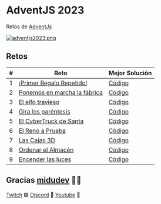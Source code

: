 # AdventJS 2023

Retos de [AdventJs](https://adventjs.dev)

[![adventjs2023.png](https://i.postimg.cc/RFLBqJVZ/adventjs.png)](https://adventjs.dev)

## Retos

| #   | Reto                                                               | Mejor Solución                                   |
| --- | ------------------------------------------------------------------ | ------------------------------------------------ |
| 1   | [¡Primer Regalo Repetido!](./challenges/challenge01/README.md)     | [Código](./challenges/challenge01/solution01.js) |
| 2   | [Ponemos en marcha la fábrica](./challenges/challenge02/README.md) | [Código](./challenges/challenge02/solution01.js) |
| 3   | [El elfo travieso](./challenges/challenge03/README.md)             | [Código](./challenges/challenge03/solution01.js) |
| 4   | [Gira los paréntesis](./challenges/challenge04/README.md)          | [Código](./challenges/challenge04/solution01.js) |
| 5   | [El CyberTruck de Santa](./challenges/challenge05/README.md)       | [Código](./challenges/challenge05/solution01.js) |
| 6   | [El Reno a Prueba](./challenges/challenge06/README.md)             | [Código](./challenges/challenge06/solution01.js) |
| 7   | [Las Cajas 3D](./challenges/challenge07/README.md)                 | [Código](./challenges/challenge07/solution01.js) |
| 8   | [Ordenar el Almacén](./challenges/challenge08/README.md)           | [Código](./challenges/challenge08/solution01.js) |
| 9   | [Encender las luces](./challenges/challenge09/README.md)           | [Código](./challenges/challenge09/solution01.js) |

## Gracias [midudev](https://twitter.com/midudev) 🧑‍💻

[Twitch](https://twitch.tv/midudev) 🟪 [Discord](https://discord.gg/midudev) 🔵 [Youtube](https://youtube.com/midudev) 🔴
